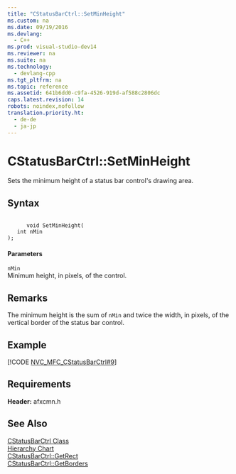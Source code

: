 ```yaml
---
title: "CStatusBarCtrl::SetMinHeight"
ms.custom: na
ms.date: 09/19/2016
ms.devlang: 
  - C++
ms.prod: visual-studio-dev14
ms.reviewer: na
ms.suite: na
ms.technology: 
  - devlang-cpp
ms.tgt_pltfrm: na
ms.topic: reference
ms.assetid: 641b6dd0-c9fa-4526-919d-af588c2806dc
caps.latest.revision: 14
robots: noindex,nofollow
translation.priority.ht: 
  - de-de
  - ja-jp
---
```

# CStatusBarCtrl::SetMinHeight
Sets the minimum height of a status bar control's drawing area.  
  
## Syntax  
  
```  
  
      void SetMinHeight(  
   int nMin   
);  
```  
  
#### Parameters  
 `nMin`  
 Minimum height, in pixels, of the control.  
  
## Remarks  
 The minimum height is the sum of `nMin` and twice the width, in pixels, of the vertical border of the status bar control.  
  
## Example  
 [!CODE [NVC_MFC_CStatusBarCtrl#9](../CodeSnippet/VS_Snippets_Cpp/NVC_MFC_CStatusBarCtrl#9)]  
  
## Requirements  
 **Header:** afxcmn.h  
  
## See Also  
 [CStatusBarCtrl Class](../vs140/CStatusBarCtrl-Class.md)   
 [Hierarchy Chart](../vs140/Hierarchy-Chart.md)   
 [CStatusBarCtrl::GetRect](../vs140/CStatusBarCtrl--GetRect.md)   
 [CStatusBarCtrl::GetBorders](../vs140/CStatusBarCtrl--GetBorders.md)